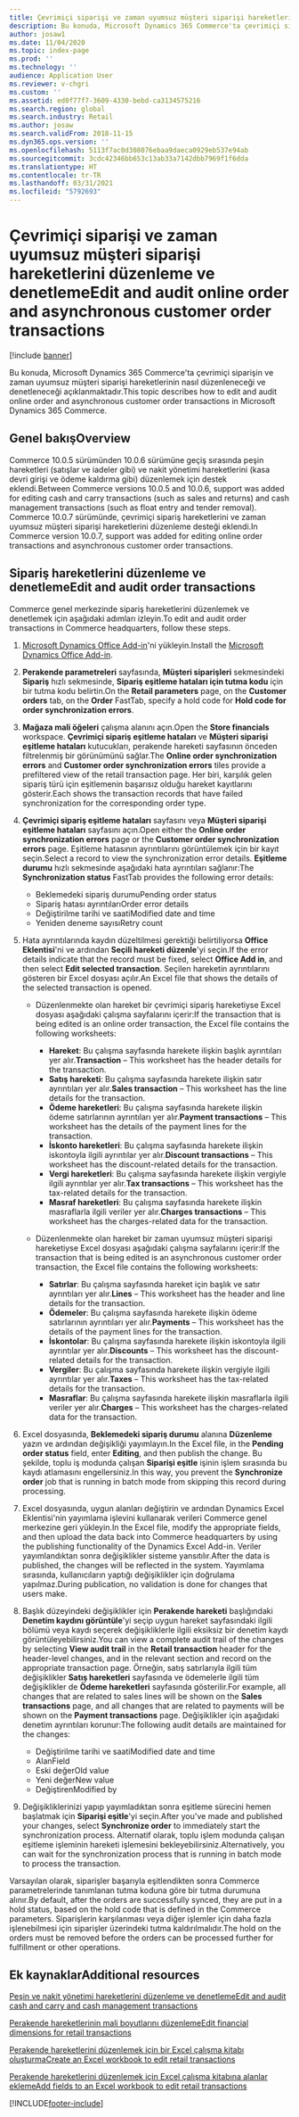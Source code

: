 ```yaml
---
title: Çevrimiçi siparişi ve zaman uyumsuz müşteri siparişi hareketlerini düzenleme ve denetleme
description: Bu konuda, Microsoft Dynamics 365 Commerce'ta çevrimiçi siparişin ve zaman uyumsuz müşteri siparişi hareketlerinin nasıl düzenleneceği ve denetleneceği açıklanmaktadır.
author: josaw1
ms.date: 11/04/2020
ms.topic: index-page
ms.prod: ''
ms.technology: ''
audience: Application User
ms.reviewer: v-chgri
ms.custom: ''
ms.assetid: ed0f77f7-3609-4330-bebd-ca3134575216
ms.search.region: global
ms.search.industry: Retail
ms.author: josaw
ms.search.validFrom: 2018-11-15
ms.dyn365.ops.version: ''
ms.openlocfilehash: 5113f7ac0d308076ebaa9daeca0929eb537e94ab
ms.sourcegitcommit: 3cdc42346bb653c13ab33a7142dbb7969f1f6dda
ms.translationtype: HT
ms.contentlocale: tr-TR
ms.lasthandoff: 03/31/2021
ms.locfileid: "5792693"
---
```

# <a name="edit-and-audit-online-order-and-asynchronous-customer-order-transactions"></a><span data-ttu-id="de804-103">Çevrimiçi siparişi ve zaman uyumsuz müşteri siparişi hareketlerini düzenleme ve denetleme</span><span class="sxs-lookup"><span data-stu-id="de804-103">Edit and audit online order and asynchronous customer order transactions</span></span>

[!include [banner](../includes/banner.md)]

<span data-ttu-id="de804-104">Bu konuda, Microsoft Dynamics 365 Commerce'ta çevrimiçi siparişin ve zaman uyumsuz müşteri siparişi hareketlerinin nasıl düzenleneceği ve denetleneceği açıklanmaktadır.</span><span class="sxs-lookup"><span data-stu-id="de804-104">This topic describes how to edit and audit online order and asynchronous customer order transactions in Microsoft Dynamics 365 Commerce.</span></span>

## <a name="overview"></a><span data-ttu-id="de804-105">Genel bakış</span><span class="sxs-lookup"><span data-stu-id="de804-105">Overview</span></span>

<span data-ttu-id="de804-106">Commerce 10.0.5 sürümünden 10.0.6 sürümüne geçiş sırasında peşin hareketleri (satışlar ve iadeler gibi) ve nakit yönetimi hareketlerini (kasa devri girişi ve ödeme kaldırma gibi) düzenlemek için destek eklendi.</span><span class="sxs-lookup"><span data-stu-id="de804-106">Between Commerce versions 10.0.5 and 10.0.6, support was added for editing cash and carry transactions (such as sales and returns) and cash management transactions (such as float entry and tender removal).</span></span> <span data-ttu-id="de804-107">Commerce 10.0.7 sürümünde, çevrimiçi sipariş hareketlerini ve zaman uyumsuz müşteri siparişi hareketlerini düzenleme desteği eklendi.</span><span class="sxs-lookup"><span data-stu-id="de804-107">In Commerce version 10.0.7, support was added for editing online order transactions and asynchronous customer order transactions.</span></span>

## <a name="edit-and-audit-order-transactions"></a><span data-ttu-id="de804-108">Sipariş hareketlerini düzenleme ve denetleme</span><span class="sxs-lookup"><span data-stu-id="de804-108">Edit and audit order transactions</span></span>

<span data-ttu-id="de804-109">Commerce genel merkezinde sipariş hareketlerini düzenlemek ve denetlemek için aşağıdaki adımları izleyin.</span><span class="sxs-lookup"><span data-stu-id="de804-109">To edit and audit order transactions in Commerce headquarters, follow these steps.</span></span>

1. <span data-ttu-id="de804-110">[Microsoft Dynamics Office Add-in](https://appsource.microsoft.com/product/office/WA104379629?tab=Overview)'ni yükleyin.</span><span class="sxs-lookup"><span data-stu-id="de804-110">Install the [Microsoft Dynamics Office Add-in](https://appsource.microsoft.com/product/office/WA104379629?tab=Overview).</span></span>
1. <span data-ttu-id="de804-111">**Perakende parametreleri** sayfasında, **Müşteri siparişleri** sekmesindeki **Sipariş** hızlı sekmesinde, **Sipariş eşitleme hataları için tutma kodu** için bir tutma kodu belirtin.</span><span class="sxs-lookup"><span data-stu-id="de804-111">On the **Retail parameters** page, on the **Customer orders** tab, on the **Order** FastTab, specify a hold code for **Hold code for order synchronization errors**.</span></span>
1. <span data-ttu-id="de804-112">**Mağaza mali öğeleri** çalışma alanını açın.</span><span class="sxs-lookup"><span data-stu-id="de804-112">Open the **Store financials** workspace.</span></span> <span data-ttu-id="de804-113">**Çevrimiçi sipariş eşitleme hataları** ve **Müşteri siparişi eşitleme hataları** kutucukları, perakende hareketi sayfasının önceden filtrelenmiş bir görünümünü sağlar.</span><span class="sxs-lookup"><span data-stu-id="de804-113">The **Online order synchronization errors** and **Customer order synchronization errors** tiles provide a prefiltered view of the retail transaction page.</span></span> <span data-ttu-id="de804-114">Her biri, karşılık gelen sipariş türü için eşitlemenin başarısız olduğu hareket kayıtlarını gösterir.</span><span class="sxs-lookup"><span data-stu-id="de804-114">Each shows the transaction records that have failed synchronization for the corresponding order type.</span></span>
1. <span data-ttu-id="de804-115">**Çevrimiçi sipariş eşitleme hataları** sayfasını veya **Müşteri siparişi eşitleme hataları** sayfasını açın.</span><span class="sxs-lookup"><span data-stu-id="de804-115">Open either the **Online order synchronization errors** page or the **Customer order synchronization errors** page.</span></span> <span data-ttu-id="de804-116">Eşitleme hatasının ayrıntılarını görüntülemek için bir kayıt seçin.</span><span class="sxs-lookup"><span data-stu-id="de804-116">Select a record to view the synchronization error details.</span></span> <span data-ttu-id="de804-117">**Eşitleme durumu** hızlı sekmesinde aşağıdaki hata ayrıntıları sağlanır:</span><span class="sxs-lookup"><span data-stu-id="de804-117">The **Synchronization status** FastTab provides the following error details:</span></span>

    - <span data-ttu-id="de804-118">Beklemedeki sipariş durumu</span><span class="sxs-lookup"><span data-stu-id="de804-118">Pending order status</span></span>
    - <span data-ttu-id="de804-119">Sipariş hatası ayrıntıları</span><span class="sxs-lookup"><span data-stu-id="de804-119">Order error details</span></span>
    - <span data-ttu-id="de804-120">Değiştirilme tarihi ve saati</span><span class="sxs-lookup"><span data-stu-id="de804-120">Modified date and time</span></span>
    - <span data-ttu-id="de804-121">Yeniden deneme sayısı</span><span class="sxs-lookup"><span data-stu-id="de804-121">Retry count</span></span>

1. <span data-ttu-id="de804-122">Hata ayrıntılarında kaydın düzeltilmesi gerektiği belirtiliyorsa **Office Eklentisi**'ni ve ardından **Seçili hareketi düzenle**'yi seçin.</span><span class="sxs-lookup"><span data-stu-id="de804-122">If the error details indicate that the record must be fixed, select **Office Add in**, and then select **Edit selected transaction**.</span></span> <span data-ttu-id="de804-123">Seçilen hareketin ayrıntılarını gösteren bir Excel dosyası açılır.</span><span class="sxs-lookup"><span data-stu-id="de804-123">An Excel file that shows the details of the selected transaction is opened.</span></span>

    - <span data-ttu-id="de804-124">Düzenlenmekte olan hareket bir çevrimiçi sipariş hareketiyse Excel dosyası aşağıdaki çalışma sayfalarını içerir:</span><span class="sxs-lookup"><span data-stu-id="de804-124">If the transaction that is being edited is an online order transaction, the Excel file contains the following worksheets:</span></span>

        - <span data-ttu-id="de804-125">**Hareket**: Bu çalışma sayfasında harekete ilişkin başlık ayrıntıları yer alır.</span><span class="sxs-lookup"><span data-stu-id="de804-125">**Transaction** – This worksheet has the header details for the transaction.</span></span>
        - <span data-ttu-id="de804-126">**Satış hareketi**: Bu çalışma sayfasında harekete ilişkin satır ayrıntıları yer alır.</span><span class="sxs-lookup"><span data-stu-id="de804-126">**Sales transaction** – This worksheet has the line details for the transaction.</span></span>
        - <span data-ttu-id="de804-127">**Ödeme hareketleri**: Bu çalışma sayfasında harekete ilişkin ödeme satırlarının ayrıntıları yer alır.</span><span class="sxs-lookup"><span data-stu-id="de804-127">**Payment transactions** – This worksheet has the details of the payment lines for the transaction.</span></span>
        - <span data-ttu-id="de804-128">**İskonto hareketleri**: Bu çalışma sayfasında harekete ilişkin iskontoyla ilgili ayrıntılar yer alır.</span><span class="sxs-lookup"><span data-stu-id="de804-128">**Discount transactions** – This worksheet has the discount-related details for the transaction.</span></span>
        - <span data-ttu-id="de804-129">**Vergi hareketleri**: Bu çalışma sayfasında harekete ilişkin vergiyle ilgili ayrıntılar yer alır.</span><span class="sxs-lookup"><span data-stu-id="de804-129">**Tax transactions** – This worksheet has the tax-related details for the transaction.</span></span>
        - <span data-ttu-id="de804-130">**Masraf hareketleri**: Bu çalışma sayfasında harekete ilişkin masraflarla ilgili veriler yer alır.</span><span class="sxs-lookup"><span data-stu-id="de804-130">**Charges transactions** – This worksheet has the charges-related data for the transaction.</span></span>

    - <span data-ttu-id="de804-131">Düzenlenmekte olan hareket bir zaman uyumsuz müşteri siparişi hareketiyse Excel dosyası aşağıdaki çalışma sayfalarını içerir:</span><span class="sxs-lookup"><span data-stu-id="de804-131">If the transaction that is being edited is an asynchronous customer order transaction, the Excel file contains the following worksheets:</span></span>

        - <span data-ttu-id="de804-132">**Satırlar**: Bu çalışma sayfasında hareket için başlık ve satır ayrıntıları yer alır.</span><span class="sxs-lookup"><span data-stu-id="de804-132">**Lines** – This worksheet has the header and line details for the transaction.</span></span>
        - <span data-ttu-id="de804-133">**Ödemeler**: Bu çalışma sayfasında harekete ilişkin ödeme satırlarının ayrıntıları yer alır.</span><span class="sxs-lookup"><span data-stu-id="de804-133">**Payments** – This worksheet has the details of the payment lines for the transaction.</span></span>
        - <span data-ttu-id="de804-134">**İskontolar**: Bu çalışma sayfasında harekete ilişkin iskontoyla ilgili ayrıntılar yer alır.</span><span class="sxs-lookup"><span data-stu-id="de804-134">**Discounts** – This worksheet has the discount-related details for the transaction.</span></span>
        - <span data-ttu-id="de804-135">**Vergiler**: Bu çalışma sayfasında harekete ilişkin vergiyle ilgili ayrıntılar yer alır.</span><span class="sxs-lookup"><span data-stu-id="de804-135">**Taxes** – This worksheet has the tax-related details for the transaction.</span></span>
        - <span data-ttu-id="de804-136">**Masraflar**: Bu çalışma sayfasında harekete ilişkin masraflarla ilgili veriler yer alır.</span><span class="sxs-lookup"><span data-stu-id="de804-136">**Charges** – This worksheet has the charges-related data for the transaction.</span></span>

1. <span data-ttu-id="de804-137">Excel dosyasında, **Beklemedeki sipariş durumu** alanına **Düzenleme** yazın ve ardından değişikliği yayımlayın.</span><span class="sxs-lookup"><span data-stu-id="de804-137">In the Excel file, in the **Pending order status** field, enter **Editing**, and then publish the change.</span></span> <span data-ttu-id="de804-138">Bu şekilde, toplu iş modunda çalışan **Siparişi eşitle** işinin işlem sırasında bu kaydı atlamasını engellersiniz.</span><span class="sxs-lookup"><span data-stu-id="de804-138">In this way, you prevent the **Synchronize order** job that is running in batch mode from skipping this record during processing.</span></span>
1. <span data-ttu-id="de804-139">Excel dosyasında, uygun alanları değiştirin ve ardından Dynamics Excel Eklentisi'nin yayımlama işlevini kullanarak verileri Commerce genel merkezine geri yükleyin.</span><span class="sxs-lookup"><span data-stu-id="de804-139">In the Excel file, modify the appropriate fields, and then upload the data back into Commerce headquarters by using the publishing functionality of the Dynamics Excel Add-in.</span></span> <span data-ttu-id="de804-140">Veriler yayımlandıktan sonra değişiklikler sisteme yansıtılır.</span><span class="sxs-lookup"><span data-stu-id="de804-140">After the data is published, the changes will be reflected in the system.</span></span> <span data-ttu-id="de804-141">Yayımlama sırasında, kullanıcıların yaptığı değişiklikler için doğrulama yapılmaz.</span><span class="sxs-lookup"><span data-stu-id="de804-141">During publication, no validation is done for changes that users make.</span></span>
1. <span data-ttu-id="de804-142">Başlık düzeyindeki değişiklikler için **Perakende hareketi** başlığındaki **Denetim kaydını görüntüle**'yi seçip uygun hareket sayfasındaki ilgili bölümü veya kaydı seçerek değişikliklerle ilgili eksiksiz bir denetim kaydı görüntüleyebilirsiniz.</span><span class="sxs-lookup"><span data-stu-id="de804-142">You can view a complete audit trail of the changes by selecting **View audit trail** in the **Retail transaction** header for the header-level changes, and in the relevant section and record on the appropriate transaction page.</span></span> <span data-ttu-id="de804-143">Örneğin, satış satırlarıyla ilgili tüm değişiklikler **Satış hareketleri** sayfasında ve ödemelerle ilgili tüm değişiklikler de **Ödeme hareketleri** sayfasında gösterilir.</span><span class="sxs-lookup"><span data-stu-id="de804-143">For example, all changes that are related to sales lines will be shown on the **Sales transactions** page, and all changes that are related to payments will be shown on the **Payment transactions** page.</span></span> <span data-ttu-id="de804-144">Değişiklikler için aşağıdaki denetim ayrıntıları korunur:</span><span class="sxs-lookup"><span data-stu-id="de804-144">The following audit details are maintained for the changes:</span></span>

    - <span data-ttu-id="de804-145">Değiştirilme tarihi ve saati</span><span class="sxs-lookup"><span data-stu-id="de804-145">Modified date and time</span></span>
    - <span data-ttu-id="de804-146">Alan</span><span class="sxs-lookup"><span data-stu-id="de804-146">Field</span></span>
    - <span data-ttu-id="de804-147">Eski değer</span><span class="sxs-lookup"><span data-stu-id="de804-147">Old value</span></span>
    - <span data-ttu-id="de804-148">Yeni değer</span><span class="sxs-lookup"><span data-stu-id="de804-148">New value</span></span>
    - <span data-ttu-id="de804-149">Değiştiren</span><span class="sxs-lookup"><span data-stu-id="de804-149">Modified by</span></span>

1. <span data-ttu-id="de804-150">Değişikliklerinizi yapıp yayımladıktan sonra eşitleme sürecini hemen başlatmak için **Siparişi eşitle**'yi seçin.</span><span class="sxs-lookup"><span data-stu-id="de804-150">After you've made and published your changes, select **Synchronize order** to immediately start the synchronization process.</span></span> <span data-ttu-id="de804-151">Alternatif olarak, toplu işlem modunda çalışan eşitleme işleminin hareketi işlemesini bekleyebilirsiniz.</span><span class="sxs-lookup"><span data-stu-id="de804-151">Alternatively, you can wait for the synchronization process that is running in batch mode to process the transaction.</span></span>

<span data-ttu-id="de804-152">Varsayılan olarak, siparişler başarıyla eşitlendikten sonra Commerce parametrelerinde tanımlanan tutma koduna göre bir tutma durumuna alınır.</span><span class="sxs-lookup"><span data-stu-id="de804-152">By default, after the orders are successfully synced, they are put in a hold status, based on the hold code that is defined in the Commerce parameters.</span></span> <span data-ttu-id="de804-153">Siparişlerin karşılanması veya diğer işlemler için daha fazla işlenebilmesi için siparişler üzerindeki tutma kaldırılmalıdır.</span><span class="sxs-lookup"><span data-stu-id="de804-153">The hold on the orders must be removed before the orders can be processed further for fulfillment or other operations.</span></span>

## <a name="additional-resources"></a><span data-ttu-id="de804-154">Ek kaynaklar</span><span class="sxs-lookup"><span data-stu-id="de804-154">Additional resources</span></span>

[<span data-ttu-id="de804-155">Peşin ve nakit yönetimi hareketlerini düzenleme ve denetleme</span><span class="sxs-lookup"><span data-stu-id="de804-155">Edit and audit cash and carry and cash management transactions</span></span>](edit-cash-trans.md)

[<span data-ttu-id="de804-156">Perakende hareketlerinin mali boyutlarını düzenleme</span><span class="sxs-lookup"><span data-stu-id="de804-156">Edit financial dimensions for retail transactions</span></span>](edit-financial-dim.md)

[<span data-ttu-id="de804-157">Perakende hareketlerini düzenlemek için bir Excel çalışma kitabı oluşturma</span><span class="sxs-lookup"><span data-stu-id="de804-157">Create an Excel workbook to edit retail transactions</span></span>](create-excel-edit.md)

[<span data-ttu-id="de804-158">Perakende hareketlerini düzenlemek için Excel çalışma kitabına alanlar ekleme</span><span class="sxs-lookup"><span data-stu-id="de804-158">Add fields to an Excel workbook to edit retail transactions</span></span>](add-fields-excel.md)


[!INCLUDE[footer-include](../includes/footer-banner.md)]